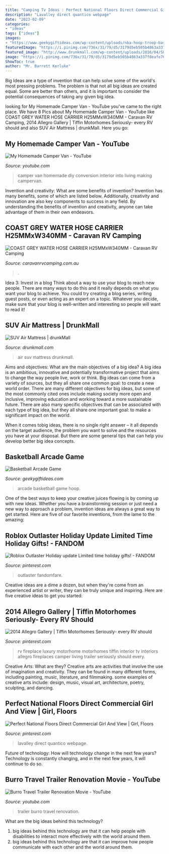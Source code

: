 ```yaml
---
title: "Camping Tv Ideas : Perfect National Floors Direct Commercial Girl And View"
description: "Lavalley direct quantico webpage"
date: "2023-02-09"
categories:
- "ideas"
tags: ["ideas"]
images:
- "https://www.geekygiftideas.com/wp-content/uploads/nba-hoop-troop-basketball-arcade-game-aminis-1.jpg"
featuredImage: "https://i.pinimg.com/736x/31/79/d5/3179d5eb505b4863a337f8eafe70e4d8.jpg"
featured_image: "http://www.drunkmall.com/wp-content/uploads/2016/04/SUV-Air-MattressFB.png"
image: "https://i.pinimg.com/736x/31/79/d5/3179d5eb505b4863a337f8eafe70e4d8.jpg"
ShowToc: true
author: "Mr. Barrett Kerluke"
---
```



Big Ideas are a type of invention that can help solve some of the world's most pressing problems. The problem is that not all big ideas are created equal. Some are better than others, and it is important to consider the potential consequences of taking any given big idea.

	

		
looking for My Homemade Camper Van - YouTube you've came to the right place. We have 8 Pics about My Homemade Camper Van - YouTube like COAST GREY WATER HOSE CARRIER H25MMxW340MM - Caravan RV Camping, 2014 Allegro Gallery | Tiffin Motorhomes Seriously- every RV should and also SUV Air Mattress | drunkMall. Here you go:
		
    
## My Homemade Camper Van - YouTube

<img loading=lazy src="https://i.ytimg.com/vi/d6dN74uHEgw/maxresdefault.jpg" onerror="this.onerror=null;this.src='https://tse4.mm.bing.net/th?id=OIP.o-Bs7TvazzTOyqhRTtR1dAHaEK&amp;pid=15.1';" alt="My Homemade Camper Van - YouTube">

_Source: youtube.com_

>camper van homemade diy conversion interior into living making campervan. 

	

Invention and creativity: What are some benefits of invention?
Invention has many benefits, some of which are listed below. Additionally, creativity and innovation are also key components to success in any field. By understanding the benefits of invention and creativity, anyone can take advantage of them in their own endeavors.

    
## COAST GREY WATER HOSE CARRIER H25MMxW340MM - Caravan RV Camping

<img loading=lazy src="http://caravanrvcamping.com.au/assets/full/400-01530.png" onerror="this.onerror=null;this.src='https://tse4.mm.bing.net/th?id=OIP.cPsIkSpP8VFtMH1yCmghUAHaFj&amp;pid=15.1';" alt="COAST GREY WATER HOSE CARRIER H25MMxW340MM - Caravan RV Camping">

_Source: caravanrvcamping.com.au_

>. 

	

Idea 3: Invest in a blog
Think about a way to use your blog to reach new people. There are many ways to do this and it really depends on what you want your blog to achieve. You could try creating a blog series, writing guest posts, or even acting as an expert on a topic. Whatever you decide, make sure that your blog is well-written and interesting so people will want to read it!

    
## SUV Air Mattress | DrunkMall

<img loading=lazy src="http://www.drunkmall.com/wp-content/uploads/2016/04/SUV-Air-MattressFB.png" onerror="this.onerror=null;this.src='https://tse1.mm.bing.net/th?id=OIP.7sbqm17ryDnO1_gnI-EAVgHaD4&amp;pid=15.1';" alt="SUV Air Mattress | drunkMall">

_Source: drunkmall.com_

>air suv mattress drunkmall. 

	

Aims and objectives: What are the main objectives of a big idea?
A big idea is an ambitious, innovative and potentially transformative project that aims to change the way people live, work or think. Big ideas can come from a variety of sources, but they all share one common goal: to create a new world order.
There are many different objectives for big ideas, but some of the most commonly cited ones include making society more open and inclusive, improving education and working toward a more sustainable future. There are also many specific objectives that can be associated with each type of big idea, but they all share one important goal: to make a significant impact on the world.



When it comes tobig ideas, there is no single right answer – it all depends on the target audience, the problem you want to solve and the resources you have at your disposal. But there are some general tips that can help you develop better big idea concepts.

    
## Basketball Arcade Game

<img loading=lazy src="https://www.geekygiftideas.com/wp-content/uploads/nba-hoop-troop-basketball-arcade-game-aminis-1.jpg" onerror="this.onerror=null;this.src='https://tse4.mm.bing.net/th?id=OIP.Es_N4vcIgf1ol4iJ6zDt8QHaHa&amp;pid=15.1';" alt="Basketball Arcade Game">

_Source: geekygiftideas.com_

>arcade basketball game hoop. 

	

One of the best ways to keep your creative juices flowing is by coming up with new ideas. Whether you have a brainstorming session or just need a new way to approach a problem, invention ideas are always a great way to get started. Here are five of our favorite inventions, from the lame to the amazing: 

    
## Roblox Outlaster Holiday Update Limited Time Holiday Gifts! - FANDOM

<img loading=lazy src="https://i.pinimg.com/736x/72/64/9e/72649ec6fd395e21fcaec864467855c5.jpg" onerror="this.onerror=null;this.src='https://tse4.mm.bing.net/th?id=OIP.ju59E-5OkeIZLWmfFbP-ngHaEK&amp;pid=15.1';" alt="Roblox Outlaster Holiday update Limited time holiday gifts! - FANDOM">

_Source: pinterest.com_

>outlaster fandomfare. 

	

Creative ideas are a dime a dozen, but when they're come from an experienced artist or writer, they can be truly unique and inspiring. Here are five creative ideas to get you started: 

    
## 2014 Allegro Gallery | Tiffin Motorhomes Seriously- Every RV Should

<img loading=lazy src="https://s-media-cache-ak0.pinimg.com/736x/a4/ab/8f/a4ab8fc4589c94e46af9d6bd79893191--luxury-rv-tv-fireplace.jpg" onerror="this.onerror=null;this.src='https://tse3.mm.bing.net/th?id=OIP.IQngD7LTIp36ybp_X42-xQHaE8&amp;pid=15.1';" alt="2014 Allegro Gallery | Tiffin Motorhomes Seriously- every RV should">

_Source: pinterest.com_

>rv fireplace luxury motorhome motorhomes tiffin interior tv interiors allegro fireplaces camper living trailer seriously should every. 

	

Creative Arts: What are they?
Creative arts are activities that involve the use of imagination and creativity. They can be found in many different forms, including painting, music, literature, and filmmaking. some examples of creative arts include: design, music, visual art, architecture, poetry, sculpting, and dancing.

    
## Perfect National Floors Direct Commercial Girl And View | Girl, Floors

<img loading=lazy src="https://i.pinimg.com/736x/31/79/d5/3179d5eb505b4863a337f8eafe70e4d8.jpg" onerror="this.onerror=null;this.src='https://tse1.mm.bing.net/th?id=OIP.UvsEjRSNJom5Humsh3t6BwHaLH&amp;pid=15.1';" alt="Perfect National Floors Direct Commercial Girl And View | Girl, Floors">

_Source: pinterest.com_

>lavalley direct quantico webpage. 

	

Future of technology: How will technology change in the next few years?
Technology is constantly changing, and in the next few years, it will continue to do so.

    
## Burro Travel Trailer Renovation Movie - YouTube

<img loading=lazy src="http://i.ytimg.com/vi/_mFl8b2QXwU/maxresdefault.jpg" onerror="this.onerror=null;this.src='https://tse2.mm.bing.net/th?id=OIP.uC1b3BsIo3Mn32WL-F29OwHaEK&amp;pid=15.1';" alt="Burro Travel Trailer Renovation Movie - YouTube">

_Source: youtube.com_

>trailer burro travel renovation. 

	

What are the big ideas behind this technology?
1. big ideas behind this technology are that it can help people with disabilities to interact more effectively with the world around them.
2. big ideas behind this technology are that it can improve how people communicate with each other and the world around them.

